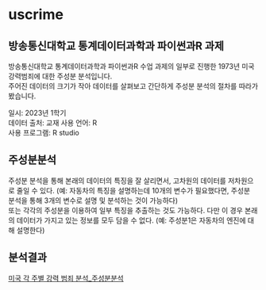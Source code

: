 # uscrime
## 방송통신대학교 통계데이터과학과 파이썬과R 과제

방송통신대학교 통계데이터과학과 파이썬과R 수업 과제의 일부로 진행한 1973년 미국 강력범죄에 대한 주성분 분석입니다.  
주어진 데이터의 크기가 작아 데이터를 살펴보고 간단하게 주성분 분석의 절차를 따라가봤습니다. 

일시: 2023년 1학기  
데이터 출처: 교재
사용 언어: R  
사용 프로그램: R studio

## 주성분분석
주성분 분석을 통해 본래의 데이터의 특징을 잘 살리면서, 고차원의 데이터를 저차원으로 줄일 수 있다. (예: 자동차의 특징을 설명하는데 10개의 변수가 필요했다면, 주성분 분석을 통해 3개의 변수로 설명 및 분석하는 것이 가능하다)  
또는 각각의 주성분을 이용하여 일부 특징을 추출하는 것도 가능하다. 다만 이 경우 본래의 데이터가 가지고 있는 정보를 모두 담을 수 없다. (예: 주성분1은 자동차의 엔진에 대해 설명한다)

## 분석결과
[미국 각 주별 강력 범죄 분석_주성분분석](https://github.com/ChaiwonLee/chai_pjt/blob/main/2023/uscrime(%EB%AF%B8%EA%B5%AD%20%EA%B0%81%20%EC%A3%BC%EB%B3%84%20%EA%B0%95%EB%A0%A5%20%EB%B2%94%EC%A3%84%20%EB%B6%84%EC%84%9D_%EC%A3%BC%EC%84%B1%EB%B6%84%EB%B6%84%EC%84%9D)/uscrime._result.md)
